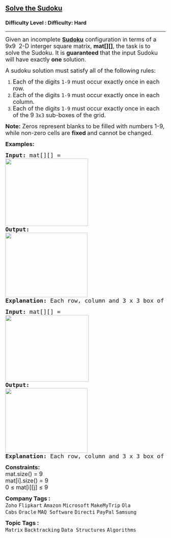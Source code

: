<h2><a href="https://www.geeksforgeeks.org/problems/solve-the-sudoku-1587115621/1?page=5&category=Recursion,Backtracking&sortBy=difficulty">Solve the Sudoku</a></h2><h3>Difficulty Level : Difficulty: Hard</h3><hr><div class="problems_problem_content__Xm_eO"><p><span style="font-size: 18px;">Given an&nbsp;incomplete&nbsp;<a href="https://www.geeksforgeeks.org/introduction-to-sudoku-puzzles-and-how-to-solve-them/"><strong>Sudoku</strong></a> configuration in terms of a 9x9&nbsp; 2-D interger square matrix, <strong>mat[][]</strong>, the task is to solve the Sudoku.&nbsp;</span><span style="font-size: 18px;">It is <strong>guaranteed </strong>that the input Sudoku will have exactly <strong>one </strong>solution.</span></p>
<p><span style="font-size: 18px;">A sudoku solution must satisfy&nbsp;all of the following rules:</span></p>
<ol>
<li><span style="font-size: 18px;">Each of the digits&nbsp;<code>1-9</code>&nbsp;must occur exactly once in each row.</span></li>
<li><span style="font-size: 18px;">Each of the digits&nbsp;<code>1-9</code>&nbsp;must occur exactly once in each column.</span></li>
<li><span style="font-size: 18px;">Each of the digits&nbsp;<code>1-9</code>&nbsp;must occur exactly once in each of the 9&nbsp;<code>3x3</code>&nbsp;sub-boxes of the grid.</span></li>
</ol>
<p><span style="font-size: 18px;"><strong>Note:</strong> Zeros represent blanks to be filled with numbers 1-9, while non-zero cells are <strong>fixed </strong>and cannot be changed.</span><span style="font-size: 18px;"><br></span></p>
<p><strong><span style="font-size: 18px;">Examples:</span></strong></p>
<pre><strong><span style="font-size: 18px;">Input: </span></strong><span style="font-size: 18px;">mat[][] = 
</span><span style="font-size: 18px;"><img src="https://media.geeksforgeeks.org/img-practice/prod/addEditProblem/701375/Web/Other/blobid0_1738306620.png" alt="" width="260" height="212">
</span><strong style="font-size: 18px;">Output:</strong><span style="font-size: 18px;">
<img src="https://media.geeksforgeeks.org/img-practice/prod/addEditProblem/701375/Web/Other/blobid0_1738306722.png" alt="" width="258" height="203"><br></span><strong style="font-size: 18px;">Explanation:</strong><span style="font-size: 18px;"> Each row, column and 3 x 3 box of the output matrix contains unique numbers.</span></pre>
<pre><strong><span style="font-size: 18px;">Input: </span></strong><span style="font-size: 18px;">mat[][] = 
</span><span style="font-size: 18px;"><img src="https://media.geeksforgeeks.org/img-practice/prod/addEditProblem/886267/Web/Other/blobid1_1738136756.png" alt="" width="262" height="209"><br></span><strong style="font-size: 18px;">Output:</strong><br><img src="https://media.geeksforgeeks.org/img-practice/prod/addEditProblem/701375/Web/Other/blobid0_1738306722.png" alt="" width="258" height="203"><br><strong style="font-size: 18px;">Explanation:</strong><span style="font-size: 18px;"> Each row, column and 3 x 3 box of the output matrix contains unique numbers.</span></pre>
<p><span style="font-size: 18px;"><strong>Constraints:</strong><br>mat.size() = 9<br>mat[i].size() = 9<br>0 ≤ mat[i][j] ≤ 9<br></span></p></div><p><span style=font-size:18px><strong>Company Tags : </strong><br><code>Zoho</code>&nbsp;<code>Flipkart</code>&nbsp;<code>Amazon</code>&nbsp;<code>Microsoft</code>&nbsp;<code>MakeMyTrip</code>&nbsp;<code>Ola Cabs</code>&nbsp;<code>Oracle</code>&nbsp;<code>MAQ Software</code>&nbsp;<code>Directi</code>&nbsp;<code>PayPal</code>&nbsp;<code>Samsung</code>&nbsp;<br><p><span style=font-size:18px><strong>Topic Tags : </strong><br><code>Matrix</code>&nbsp;<code>Backtracking</code>&nbsp;<code>Data Structures</code>&nbsp;<code>Algorithms</code>&nbsp;